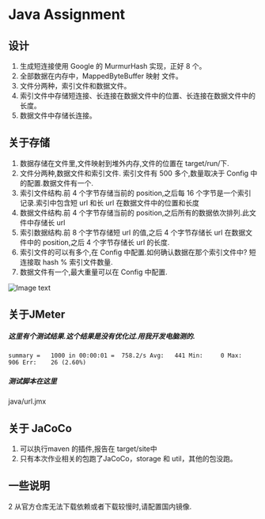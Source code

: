 # Java Assignment
## 设计
1. 生成短连接使用 Google 的 MurmurHash 实现，正好 8 个。
2. 全部数据在内存中，MappedByteBuffer 映射 文件。
3. 文件分两种，索引文件和数据文件。
4. 索引文件中存储短连接、长连接在数据文件中的位置、长连接在数据文件中的长度。
5. 数据文件中存储长连接。

## 关于存储
1. 数据存储在文件里,文件映射到堆外内存,文件的位置在 target/run/下.
2. 文件分两种,数据文件和索引文件. 索引文件有 500 多个,数量取决于 Config 中的配置.数据文件有一个.
3. 索引文件结构.前 4 个字节存储当前的 position,之后每 16 个字节是一个索引记录.索引中包含短 url 和长 url 在数据文件中的位置和长度
4. 数据文件结构.前 4 个字节存储当前的 position,之后所有的数据依次排列.此文件中存储长 url
5. 索引数据结构.前 8 个字节存储短 url 的值,之后 4 个字节存储长 url 在数据文件中的 position,之后 4 个字节存储长 url 的长度.
6. 索引文件的可以有多个,在 Config 中配置.如何确认数据在那个索引文件中? 短连接取 hash % 索引文件数量.
7. 数据文件有一个,最大重量可以在 Config 中配置.

![Image text](https://upload-images.jianshu.io/upload_images/16120382-c762d5ace1162aa2.jpg?imageMogr2/auto-orient/strip|imageView2/2/w/882/format/webp)


## 关于JMeter
##### 这里有个测试结果.这个结果是没有优化过.用我开发电脑测的.
```
summary =   1000 in 00:00:01 =  758.2/s Avg:   441 Min:     0 Max:   906 Err:    26 (2.60%)
```

##### 测试脚本在这里
java/url.jmx

## 关于 JaCoCo
1. 可以执行maven 的插件,报告在 target/site中
2. 只有本次作业相关的包跑了JaCoCo，storage 和 util，其他的包没跑。

## 一些说明
2 从官方仓库无法下载依赖或者下载较慢时,请配置国内镜像. 







